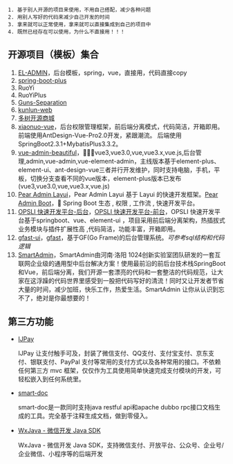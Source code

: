 ```
1. 基于别人开源的项目来使用，不用自己搭配，减少各种问题
2. 用别人写好的代码来减少自己开发的时间
3. 拿来就可以正常使用，拿来就可以直接集成到自己的项目中
4. 既然已经存在可以使用，为什么不直接用！！！
```
## 开源项目（模板）集合

1. [EL-ADMIN](https://www.oschina.net/news/111067/el-admin-2-3-released)，后台模板，spring，vue，直接用，代码直接copy
2. [spring-boot-plus](https://github.com/geekidea/spring-boot-plus)
3. RuoYi
4. RuoYiPlus
5. [Guns-Separation](https://gitee.com/stylefeng/guns-separation)
6. [kunlun-web](https://gitee.com/xuesjie/kunlun-web)
7. [多树开源商城](https://gitee.com/mirrors/Manytree-Mall)
8. [xiaonuo-vue](https://gitee.com/xiaonuobase/xiaonuo-vue)，后台权限管理框架，前后端分离模式，代码简洁，开箱即用。 前端使用AntDesign-Vue-Pro2.0开发，紧跟潮流。 后端使用SpringBoot2.3.1+MybatisPlus3.3.2。
9. [vue-admin-beautiful](https://github.com/chuzhixin/vue-admin-beautiful/)，🚀🚀🚀vue3,vue3.0,vue,vue3.x,vue.js,后台管理,admin,vue-admin,vue-element-admin，主线版本基于element-plus、element-ui、ant-design-vue三者并行开发维护，同时支持电脑，手机，平板，切换分支查看不同的vue版本，element-plus版本已发布(vue3,vue3.0,vue,vue3.x,vue.js)
10. [Pear Admin Layui](https://github.com/PearAdmin/pear-admin-layui)，Pear Admin Layui 基于 Layui 的快速开发框架。[Pear Admin Boot](https://github.com/PearAdmin/pear-admin-boot)，🔐 Spring Boot 生态 , 权限 , 工作流 , 快速开发平台。
11. [OPSLI 快速开发平台-后台](https://github.com/hiparker/opsli-boot)，[OPSLI 快速开发平台-前台](https://github.com/hiparker/opsli-ui)，OPSLI 快速开发平台基于springboot、vue、element-ui ，项目采用前后端分离架构，热插拔式业务模块与插件扩展性高 ,代码简洁，功能丰富，开箱即用。
12. [gfast-ui](https://github.com/tiger1103/gfast-ui)，[gfast](https://github.com/tiger1103/gfast)，基于GF(Go Frame)的后台管理系统。*可参考sql结构和代码逻辑*
13. [SmartAdmin](https://gitee.com/lab1024/smart-admin)，SmartAdmin由河南·洛阳 1024创新实验室团队研发的一套互联网企业级的通用型中后台解决方案！使用最前沿的前后台技术栈SpringBoot和Vue，前后端分离，我们开源一套漂亮的代码和一套整洁的代码规范，让大家在这浮躁的代码世界里感受到一股把代码写好的清流！同时又让开发者节省大量的时间，减少加班，快乐工作，热爱生活。SmartAdmin 让你从认识到忘不了，绝对是你最想要的！



## 第三方功能

- [IJPay](https://github.com/Javen205/IJPay)

  IJPay 让支付触手可及，封装了微信支付、QQ支付、支付宝支付、京东支付、银联支付、PayPal 支付等常用的支付方式以及各种常用的接口。不依赖任何第三方 mvc 框架，仅仅作为工具使用简单快速完成支付模块的开发，可轻松嵌入到任何系统里。

- [smart-doc](https://gitee.com/sunyurepository/smart-doc)

  smart-doc是一款同时支持java restful api和apache dubbo rpc接口文档生成的工具。完全基于注释生成文档，做到零侵入。

- [WxJava - 微信开发 Java SDK](https://gitee.com/binary/weixin-java-tools)

  WxJava - 微信开发 Java SDK，支持微信支付、开放平台、公众号、企业号/企业微信、小程序等的后端开发
